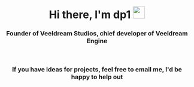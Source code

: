 <h1 align="center">Hi there, I'm dp1
<img src="https://github.com/blackcater/blackcater/raw/main/images/Hi.gif" height="32"/></h1>
<h3 align="center">Founder of Veeldream Studios, chief developer of Veeldream Engine</h3>
<br>
<h3 align="center">If you have ideas for projects, feel free to email me, I'd be happy to help out</h3>
